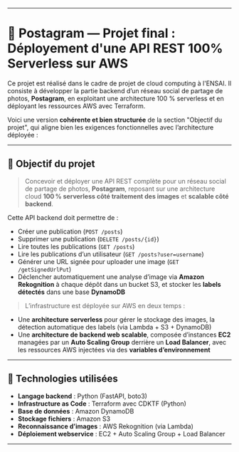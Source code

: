 
---

# 📸 Postagram — Projet final : Déployement d'une API REST 100% Serverless sur AWS

Ce projet est réalisé dans le cadre de projet de cloud computing à l'ENSAI. Il consiste à développer la partie backend d’un réseau social de partage de photos, **Postagram**, en exploitant une architecture 100 % serverless et en déployant les ressources AWS avec Terraform.

Voici une version **cohérente et bien structurée** de la section "Objectif du projet", qui aligne bien les exigences fonctionnelles avec l’architecture déployée :

---

## 🧱 Objectif du projet

> Concevoir et déployer une API REST complète pour un réseau social de partage de photos, **Postagram**, reposant sur une architecture cloud **100 % serverless côté traitement des images** et **scalable côté backend**.

Cette API backend doit permettre de :

* Créer une publication (`POST /posts`)
* Supprimer une publication (`DELETE /posts/{id}`)
* Lire toutes les publications (`GET /posts`)
* Lire les publications d’un utilisateur (`GET /posts?user=username`)
* Générer une URL signée pour uploader une image (`GET /getSignedUrlPut`)
* Déclencher automatiquement une analyse d’image via **Amazon Rekognition** à chaque dépôt dans un bucket S3, et stocker les **labels détectés** dans une base **DynamoDB**

> L’infrastructure est déployée sur AWS en deux temps :

* Une **architecture serverless** pour gérer le stockage des images, la détection automatique des labels (via Lambda + S3 + DynamoDB)
* Une **architecture de backend web scalable**, composée d’instances **EC2** managées par un **Auto Scaling Group** derrière un **Load Balancer**, avec les ressources AWS injectées via des **variables d’environnement**

---

## 🧰 Technologies utilisées

- **Langage backend** : Python (FastAPI, boto3)
- **Infrastructure as Code** : Terraform avec CDKTF (Python)
- **Base de données** : Amazon DynamoDB
- **Stockage fichiers** : Amazon S3
- **Reconnaissance d’images** : AWS Rekognition (via Lambda)
- **Déploiement webservice** : EC2 + Auto Scaling Group + Load Balancer

---
